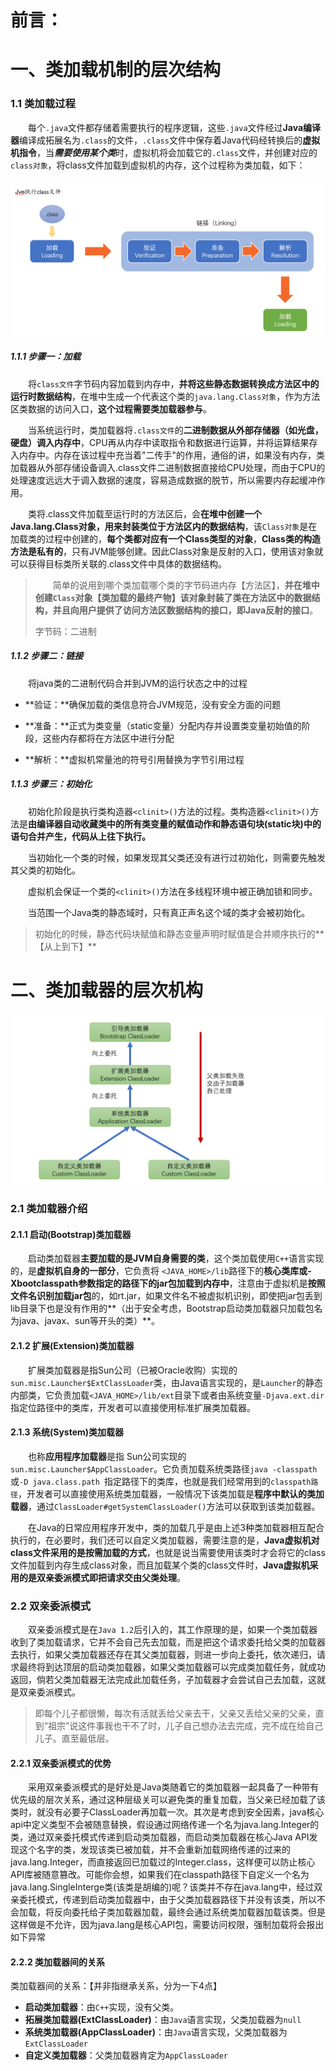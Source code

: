 # 前言：







# 一、类加载机制的层次结构



### 1.1 类加载过程

&emsp;&emsp;每个`.java`文件都存储着需要执行的程序逻辑，这些`.java`文件经过**Java编译器**编译成拓展名为`.class`的文件，`.class`文件中保存着Java代码经转换后的**虚拟机指令**，当***需要使用某个类***时，虚拟机将会加载它的`.class`文件，并创建对应的`class对象`，将class文件加载到虚拟机的内存，这个过程称为类加载，如下：

![1568379130480](img\1568379130480.png)



##### 1.1.1 步骤一：加载

&emsp;&emsp;将`class文件`字节码内容加载到内存中，**并将这些静态数据转换成方法区中的运行时数据结构**，在堆中生成一个代表这个类的`java.lang.Class对象`，作为方法区类数据的访问入口，**这个过程需要类加载器参与**。

&emsp;&emsp;当系统运行时，类加载器将`.class文件`的**二进制数据从外部存储器（如光盘，硬盘）调入内存中**，CPU再从内存中读取指令和数据进行运算，并将运算结果存入内存中。内存在该过程中充当着"二传手"的作用，通俗的讲，如果没有内存，类加载器从外部存储设备调入.class文件二进制数据直接给CPU处理，而由于CPU的处理速度远远大于调入数据的速度，容易造成数据的脱节，所以需要内存起缓冲作用。

&emsp;&emsp;类将.class文件加载至运行时的方法区后，会**在堆中创建一个Java.lang.Class对象，用来封装类位于方法区内的数据结构**，该`Class对象`是在加载类的过程中创建的，**每个类都对应有一个Class类型的对象**，**Class类的构造方法是私有的**，只有JVM能够创建。因此Class对象是反射的入口，使用该对象就可以获得目标类所关联的.class文件中具体的数据结构。

> &emsp;&emsp;简单的说用到哪个类加载哪个类的字节码进内存【方法区】，**并在堆中创建`Class`对象【类加载的最终产物】该对象封装了类在方法区中的数据结构，并且向用户提供了访问方法区数据结构的接口，即Java反射的接口**。
>
> 字节码：二进制



##### 1.1.2 步骤二：链接

&emsp;&emsp;将java类的二进制代码合并到JVM的运行状态之中的过程

- **验证：**确保加载的类信息符合JVM规范，没有安全方面的问题

- **准备：**正式为类变量（static变量）分配内存并设置类变量初始值的阶段，这些内存都将在方法区中进行分配

- **解析：**虚拟机常量池的符号引用替换为字节引用过程



##### 1.1.3 步骤三：初始化

&emsp;&emsp;初始化阶段是执行类构造器`<clinit>()`方法的过程。类构造器`<clinit>()`方法是**由编译器自动收藏类中的所有类变量的赋值动作和静态语句块(static块)中的语句合并产生，代码从上往下执行。**

&emsp;&emsp;当初始化一个类的时候，如果发现其父类还没有进行过初始化，则需要先触发其父类的初始化。

&emsp;&emsp;虚拟机会保证一个类的`<clinit>()`方法在多线程环境中被正确加锁和同步。

&emsp;&emsp;当范围一个Java类的静态域时，只有真正声名这个域的类才会被初始化。

> 初始化的时候，静态代码块赋值和静态变量声明时赋值是合并顺序执行的**【从上到下】**



# 二、类加载器的层次机构

![1568382297486](img\1568382297486.png)



### 2.1 类加载器介绍

#### 2.1.1 启动(Bootstrap)类加载器

&emsp;&emsp;启动类加载器**主要加载的是JVM自身需要的类**，这个类加载使用`C++`语言实现的，是**虚拟机自身的一部分**，它负责将
`<JAVA_HOME>/lib`路径下的**核心类库或-Xbootclasspath参数指定的路径下的jar包加载到内存中**，注意由于虚拟机是**按照文件名识别加载jar包**的，如rt.jar，如果文件名不被虚拟机识别，即使把jar包丢到lib目录下也是没有作用的**（出于安全考虑，Bootstrap启动类加载器只加载包名为java、javax、sun等开头的类）**。



#### 2.1.2 扩展(Extension)类加载器

&emsp;&emsp;扩展类加载器是指Sun公司（已被Oracle收购）实现的`sun.misc.Launcher$ExtClassLoader`类，由Java语言实现的，是`Launcher`的静态内部类，它负责加载`<JAVA_HOME>/lib/ext`目录下或者由系统变量`-Djava.ext.dir`指定位路径中的类库，开发者可以直接使用标准扩展类加载器。



#### 2.1.3 系统(System)类加载器

&emsp;&emsp;也称**应用程序加载器**是指 Sun公司实现的`sun.misc.Launcher$AppClassLoader`。它负责加载系统类路径`java -classpath`或`-D java.class.path `指定路径下的类库，也就是我们经常用到的`classpath路径`，开发者可以直接使用系统类加载器，一般情况下该类加载是**程序中默认的类加载器**，通过`ClassLoader#getSystemClassLoader()`方法可以获取到该类加载器。 

&emsp;&emsp;在Java的日常应用程序开发中，类的加载几乎是由上述3种类加载器相互配合执行的，在必要时，我们还可以自定义类加载器，需要注意的是，**Java虚拟机对class文件采用的是按需加载的方式**，也就是说当需要使用该类时才会将它的class文件加载到内存生成class对象，而且加载某个类的class文件时，**Java虚拟机采用的是双亲委派模式即把请求交由父类处理**。



### 2.2 双亲委派模式

&emsp;&emsp;双亲委派模式是在`Java 1.2`后引入的，其工作原理的是，如果一个类加载器收到了类加载请求，它并不会自己先去加载，而是把这个请求委托给父类的加载器去执行，如果父类加载器还存在其父类加载器，则进一步向上委托，依次递归，请求最终将到达顶层的启动类加载器，如果父类加载器可以完成类加载任务，就成功返回，倘若父类加载器无法完成此加载任务，子加载器才会尝试自己去加载，这就是双亲委派模式。

> 即每个儿子都很懒，每次有活就丢给父亲去干，父亲又丢给父亲的父亲，直到“祖宗”说这件事我也干不了时，儿子自己想办法去完成，完不成在给自己儿子。直至最低层。



#### 2.2.1 双亲委派模式的优势

&emsp;&emsp;采用双亲委派模式的是好处是Java类随着它的类加载器一起具备了一种带有优先级的层次关系，通过这种层级关可以避免类的重复加载，当父亲已经加载了该类时，就没有必要子ClassLoader再加载一次。其次是考虑到安全因素，java核心api中定义类型不会被随意替换，假设通过网络传递一个名为java.lang.Integer的类，通过双亲委托模式传递到启动类加载器，而启动类加载器在核心Java API发现这个名字的类，发现该类已被加载，并不会重新加载网络传递的过来的java.lang.Integer，而直接返回已加载过的Integer.class，这样便可以防止核心API库被随意篡改。可能你会想，如果我们在classpath路径下自定义一个名为java.lang.SingleInterge类(该类是胡编的)呢？该类并不存在java.lang中，经过双亲委托模式，传递到启动类加载器中，由于父类加载器路径下并没有该类，所以不会加载，将反向委托给子类加载器加载，最终会通过系统类加载器加载该类。但是这样做是不允许，因为java.lang是核心API包，需要访问权限，强制加载将会报出如下异常



#### 2.2.2 类加载器间的关系

类加载器间的关系：【并非指继承关系，分为一下4点】

- **启动类加载器**：由`C++`实现，没有父类。
- **拓展类加载器(ExtClassLoader)**：由`Java`语言实现，父类加载器为`null`
- **系统类加载器(AppClassLoader)**：由`Java`语言实现，父类加载器为`ExtClassLoader`
- **自定义类加载器**：父类加载器肯定为`AppClassLoader`
